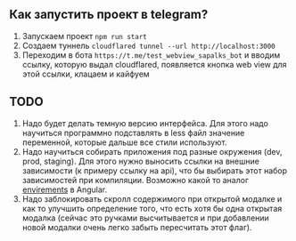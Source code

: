 ## Как запустить проект в telegram?

1. Запускаем проект `npm run start`
2. Создаем туннель `cloudflared tunnel --url http://localhost:3000`
3. Переходим в бота `https://t.me/test_webview_sapalks_bot` и вводим ссылку, которую выдал cloudflared, появляется кнопка web view для этой ссылки, клацаем и кайфуем

## TODO

1. Надо будет делать темную версию интерфейса. Для этого надо научиться программно подставлять в less файл значение переменной, которые дальше все стили используют.
2. Надо научиться собирать приложения под разные окружения (dev, prod, staging). Для этого нужно выносить ссылки на внешние зависимости (к примеру ссылку на api), что бы выбирать этот набор зависимостей при компиляции. Возможно какой то аналог [envirements](https://angular.io/guide/build) в Angular.
3. Надо заблокировать скролл содержимого при открытой модалке и как то улучшить определение того, что есть хотя бы одна открытая модалка (сейчас это ручками высчитывается и при добавлении новой модалки очень легко забыть пересчитать этот флаг).
